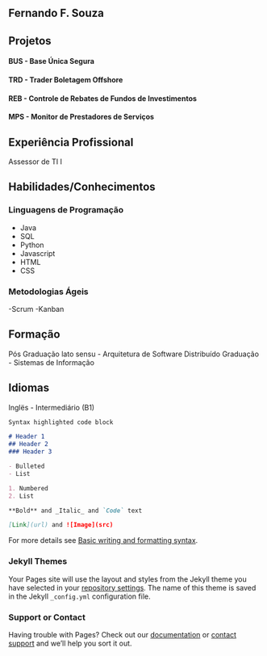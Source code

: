 ## Fernando F. Souza

## Projetos
#### BUS - Base Única Segura
#### TRD - Trader Boletagem Offshore
#### REB - Controle de Rebates de Fundos de Investimentos
#### MPS - Monitor de Prestadores de Serviços

## Experiência Profissional
Assessor de TI I

## Habilidades/Conhecimentos
### Linguagens de Programação 
- Java
- SQL 
- Python
- Javascript
- HTML
- CSS 
### Metodologias Ágeis
-Scrum
-Kanban


## Formação
Pós Graduação lato sensu - Arquitetura de Software Distribuído
Graduação - Sistemas de Informação

## Idiomas
Inglës - Intermediário (B1)




```markdown
Syntax highlighted code block

# Header 1
## Header 2
### Header 3

- Bulleted
- List

1. Numbered
2. List

**Bold** and _Italic_ and `Code` text

[Link](url) and ![Image](src)
```

For more details see [Basic writing and formatting syntax](https://docs.github.com/en/github/writing-on-github/getting-started-with-writing-and-formatting-on-github/basic-writing-and-formatting-syntax).

### Jekyll Themes

Your Pages site will use the layout and styles from the Jekyll theme you have selected in your [repository settings](https://github.com/fernandofsouza/curriculum/settings/pages). The name of this theme is saved in the Jekyll `_config.yml` configuration file.

### Support or Contact

Having trouble with Pages? Check out our [documentation](https://docs.github.com/categories/github-pages-basics/) or [contact support](https://support.github.com/contact) and we’ll help you sort it out.
